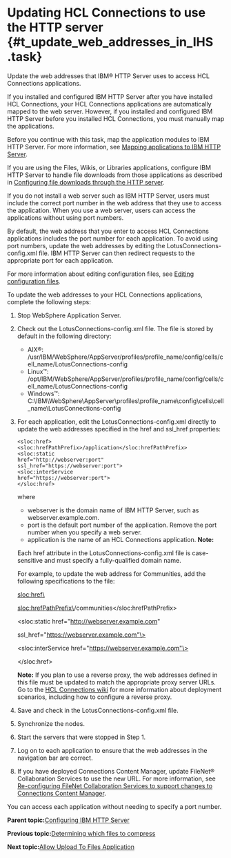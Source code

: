 # Updating HCL Connections to use the HTTP server {#t_update_web_addresses_in_IHS .task}

Update the web addresses that IBM® HTTP Server uses to access HCL Connections applications.

If you installed and configured IBM HTTP Server after you have installed HCL Connections, your HCL Connections applications are automatically mapped to the web server. However, if you installed and configured IBM HTTP Server before you installed HCL Connections, you must manually map the applications.

Before you continue with this task, map the application modules to IBM HTTP Server. For more information, see [Mapping applications to IBM HTTP Server](t_map_apps2ihs.md).

If you are using the Files, Wikis, or Libraries applications, configure IBM HTTP Server to handle file downloads from those applications as described in [Configuring file downloads through the HTTP server](t_install_post_files_downloads.md).

If you do not install a web server such as IBM HTTP Server, users must include the correct port number in the web address that they use to access the application. When you use a web server, users can access the applications without using port numbers.

By default, the web address that you enter to access HCL Connections applications includes the port number for each application. To avoid using port numbers, update the web addresses by editing the LotusConnections-config.xml file. IBM HTTP Server can then redirect requests to the appropriate port for each application.

For more information about editing configuration files, see [Editing configuration files](../admin/t_admin_common_checkout_config_file.md).

To update the web addresses to your HCL Connections applications, complete the following steps:

1.  Stop WebSphere Application Server.

2.  Check out the LotusConnections-config.xml file. The file is stored by default in the following directory:

    -   AIX®: /usr/IBM/WebSphere/AppServer/profiles/profile\_name/config/cells/cell\_name/LotusConnections-config
    -   Linux™: /opt/IBM/WebSphere/AppServer/profiles/profile\_name/config/cells/cell\_name/LotusConnections-config
    -   Windows™: C:\\IBM\\WebSphere\\AppServer\\profiles\\profile\_name\\config\\cells\\cell\_name\\LotusConnections-config
3.  For each application, edit the LotusConnections-config.xml directly to update the web addresses specified in the href and ssl\_href properties:

    ```
    <sloc:href>
    <sloc:hrefPathPrefix>/application</sloc:hrefPathPrefix>
    <sloc:static
    href="http://webserver:port"
    ssl_href="https://webserver:port">
    <sloc:interService 
    href="https://webserver:port">
    </sloc:href>
    ```

    where

    -   webserver is the domain name of IBM HTTP Server, such as webserver.example.com.
    -   port is the default port number of the application. Remove the port number when you specify a web server.
    -   application is the name of an HCL Connections application.
    **Note:**

    Each href attribute in the LotusConnections-config.xml file is case-sensitive and must specify a fully-qualified domain name.

    For example, to update the web address for Communities, add the following specifications to the file:

    <sloc:href\>

    <sloc:hrefPathPrefix\>/communities</sloc:hrefPathPrefix\>

    <sloc:static href="http://webserver.example.com"

    ssl\_href="https://webserver.example.com"\>

    <sloc:interService href="https://webserver.example.com"\>

    </sloc:href\>

    **Note:** If you plan to use a reverse proxy, the web addresses defined in this file must be updated to match the appropriate proxy server URLs. Go to the [HCL Connections wiki](http://www-10.lotus.com/ldd/lcwiki.nsf/) for more information about deployment scenarios, including how to configure a reverse proxy.

4.  Save and check in the LotusConnections-config.xml file.

5.  Synchronize the nodes.

6.  Start the servers that were stopped in Step 1.

7.  Log on to each application to ensure that the web addresses in the navigation bar are correct.

8.  If you have deployed Connections Content Manager, update FileNet® Collaboration Services to use the new URL. For more information, see [Re-configuring FileNet Collaboration Services to support changes to Connections Content Manager](t_reconfig_fncs_for_ccm.md).


You can access each application without needing to specify a port number.

**Parent topic:**[Configuring IBM HTTP Server](../install/c_add_ihs_over.md)

**Previous topic:**[Determining which files to compress](../install/t_ihs_config_not_compressing_files.md)

**Next topic:**[Allow Upload To Files Application](../install/t_allow_uploads_to_files.md)


